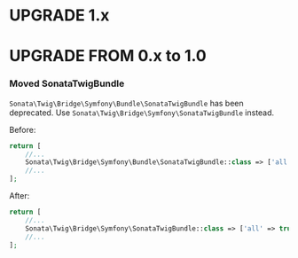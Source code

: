 UPGRADE 1.x
===========

UPGRADE FROM 0.x to 1.0
=======================

### Moved SonataTwigBundle

`Sonata\Twig\Bridge\Symfony\Bundle\SonataTwigBundle` has been deprecated. Use `Sonata\Twig\Bridge\Symfony\SonataTwigBundle` instead.

Before:
```php
return [
    //...
    Sonata\Twig\Bridge\Symfony\Bundle\SonataTwigBundle::class => ['all' => true],
    //...
];
```

After:
```php
return [
    //...
    Sonata\Twig\Bridge\Symfony\SonataTwigBundle::class => ['all' => true],
    //...
];
```
